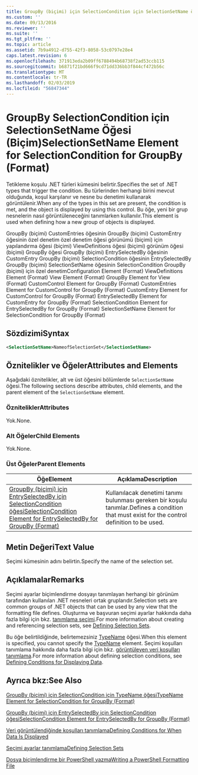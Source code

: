 ```yaml
---
title: GroupBy (biçimi) için SelectionCondition için SelectionSetName öğesi | Microsoft Docs
ms.custom: ''
ms.date: 09/13/2016
ms.reviewer: ''
ms.suite: ''
ms.tgt_pltfrm: ''
ms.topic: article
ms.assetid: 7b9a4912-d755-42f3-8058-53c0797e28e4
caps.latest.revision: 6
ms.openlocfilehash: 371913eda2b09ff6788494b68738f2ad53ccb115
ms.sourcegitcommit: b6871f21bd666f9cd71dd336bb3f844cf472b56c
ms.translationtype: MT
ms.contentlocale: tr-TR
ms.lasthandoff: 02/03/2019
ms.locfileid: "56847344"
---
```

# <a name="selectionsetname-element-for-selectioncondition-for-groupby-format"></a><span data-ttu-id="b844b-102">GroupBy SelectionCondition için SelectionSetName Öğesi (Biçim)</span><span class="sxs-lookup"><span data-stu-id="b844b-102">SelectionSetName Element for SelectionCondition for GroupBy (Format)</span></span>

<span data-ttu-id="b844b-103">Tetikleme koşulu .NET türleri kümesini belirtir.</span><span class="sxs-lookup"><span data-stu-id="b844b-103">Specifies the set of .NET types that trigger the condition.</span></span> <span data-ttu-id="b844b-104">Bu türlerinden herhangi birini mevcut olduğunda, koşul karşılanır ve nesne bu denetimi kullanarak görüntülenir.</span><span class="sxs-lookup"><span data-stu-id="b844b-104">When any of the types in this set are present, the condition is met, and the object is displayed by using this control.</span></span> <span data-ttu-id="b844b-105">Bu öğe, yeni bir grup nesnelerin nasıl görüntüleneceğini tanımlarken kullanılır.</span><span class="sxs-lookup"><span data-stu-id="b844b-105">This element is used when defining how a new group of objects is displayed.</span></span>

<span data-ttu-id="b844b-106">GroupBy (biçimi) CustomEntries öğesinin GroupBy (biçimi) CustomEntry öğesinin özel denetim özel denetim öğesi görünümü (biçimi) için yapılandırma öğesi (biçimi) ViewDefinitions öğesi (biçimi) görünüm öğesi (biçimi) GroupBy öğesi GroupBy (biçimi) EntrySelectedBy öğesinin CustomEntry GroupBy (biçimi) SelectionCondition öğesinin EntrySelectedBy GroupBy (biçimi) SelectionSetName öğesinin SelectionCondition GroupBy (biçimi) için özel denetim</span><span class="sxs-lookup"><span data-stu-id="b844b-106">Configuration Element (Format) ViewDefinitions Element (Format) View Element (Format) GroupBy Element for View (Format) CustomControl Element for GroupBy (Format) CustomEntries Element for CustomControl for GroupBy (Format) CustomEntry Element for CustomControl for GroupBy (Format) EntrySelectedBy Element for CustomEntry for GroupBy (Format) SelectionCondition Element for EntrySelectedBy for GroupBy (Format) SelectionSetName Element for SelectionCondition for GroupBy (Format)</span></span>

## <a name="syntax"></a><span data-ttu-id="b844b-107">Sözdizimi</span><span class="sxs-lookup"><span data-stu-id="b844b-107">Syntax</span></span>

```xml
<SelectionSetName>NameofSelectionSet</SelectionSetName>
```

## <a name="attributes-and-elements"></a><span data-ttu-id="b844b-108">Öznitelikler ve Öğeler</span><span class="sxs-lookup"><span data-stu-id="b844b-108">Attributes and Elements</span></span>

<span data-ttu-id="b844b-109">Aşağıdaki öznitelikler, alt ve üst öğesini bölümlerde `SelectionSetName` öğesi.</span><span class="sxs-lookup"><span data-stu-id="b844b-109">The following sections describe attributes, child elements, and the parent element of the `SelectionSetName` element.</span></span>

### <a name="attributes"></a><span data-ttu-id="b844b-110">Öznitelikler</span><span class="sxs-lookup"><span data-stu-id="b844b-110">Attributes</span></span>

<span data-ttu-id="b844b-111">Yok.</span><span class="sxs-lookup"><span data-stu-id="b844b-111">None.</span></span>

### <a name="child-elements"></a><span data-ttu-id="b844b-112">Alt Öğeler</span><span class="sxs-lookup"><span data-stu-id="b844b-112">Child Elements</span></span>

<span data-ttu-id="b844b-113">Yok.</span><span class="sxs-lookup"><span data-stu-id="b844b-113">None.</span></span>

### <a name="parent-elements"></a><span data-ttu-id="b844b-114">Üst Öğeler</span><span class="sxs-lookup"><span data-stu-id="b844b-114">Parent Elements</span></span>

|<span data-ttu-id="b844b-115">Öğe</span><span class="sxs-lookup"><span data-stu-id="b844b-115">Element</span></span>|<span data-ttu-id="b844b-116">Açıklama</span><span class="sxs-lookup"><span data-stu-id="b844b-116">Description</span></span>|
|-------------|-----------------|
|[<span data-ttu-id="b844b-117">GroupBy (biçimi) için EntrySelectedBy için SelectionCondition öğesi</span><span class="sxs-lookup"><span data-stu-id="b844b-117">SelectionCondition Element for EntrySelectedBy for GroupBy (Format)</span></span>](./selectioncondition-element-for-entryselectedby-for-groupby-format.md)|<span data-ttu-id="b844b-118">Kullanılacak denetimi tanımı bulunması gereken bir koşulu tanımlar.</span><span class="sxs-lookup"><span data-stu-id="b844b-118">Defines a condition that must exist for the control definition to be used.</span></span>|

## <a name="text-value"></a><span data-ttu-id="b844b-119">Metin Değeri</span><span class="sxs-lookup"><span data-stu-id="b844b-119">Text Value</span></span>

<span data-ttu-id="b844b-120">Seçimi kümesinin adını belirtin.</span><span class="sxs-lookup"><span data-stu-id="b844b-120">Specify the name of the selection set.</span></span>

## <a name="remarks"></a><span data-ttu-id="b844b-121">Açıklamalar</span><span class="sxs-lookup"><span data-stu-id="b844b-121">Remarks</span></span>

<span data-ttu-id="b844b-122">Seçimi ayarlar biçimlendirme dosyayı tanımlayan herhangi bir görünüm tarafından kullanılan .NET nesneleri ortak gruplarıdır.</span><span class="sxs-lookup"><span data-stu-id="b844b-122">Selection sets are common groups of .NET objects that can be used by any view that the formatting file defines.</span></span> <span data-ttu-id="b844b-123">Oluşturma ve başvuran seçimi ayarlar hakkında daha fazla bilgi için bkz. [tanımlama seçimi](./defining-selection-sets.md).</span><span class="sxs-lookup"><span data-stu-id="b844b-123">For more information about creating and referencing selection sets, see [Defining Selection Sets](./defining-selection-sets.md).</span></span>

<span data-ttu-id="b844b-124">Bu öğe belirtildiğinde, belirtemezsiniz [TypeName](./typename-element-for-selectioncondition-for-groupby-format.md) öğesi.</span><span class="sxs-lookup"><span data-stu-id="b844b-124">When this element is specified, you cannot specify the [TypeName](./typename-element-for-selectioncondition-for-groupby-format.md) element.</span></span> <span data-ttu-id="b844b-125">Seçimi koşulları tanımlama hakkında daha fazla bilgi için bkz. [görüntüleyen veri koşulları tanımlama](./defining-conditions-for-displaying-data.md).</span><span class="sxs-lookup"><span data-stu-id="b844b-125">For more information about defining selection conditions, see [Defining Conditions for Displaying Data](./defining-conditions-for-displaying-data.md).</span></span>

## <a name="see-also"></a><span data-ttu-id="b844b-126">Ayrıca bkz:</span><span class="sxs-lookup"><span data-stu-id="b844b-126">See Also</span></span>

[<span data-ttu-id="b844b-127">GroupBy (biçimi) için SelectionCondition için TypeName öğesi</span><span class="sxs-lookup"><span data-stu-id="b844b-127">TypeName Element for SelectionCondition for GroupBy (Format)</span></span>](./typename-element-for-selectioncondition-for-groupby-format.md)

[<span data-ttu-id="b844b-128">GroupBy (biçimi) için EntrySelectedBy için SelectionCondition öğesi</span><span class="sxs-lookup"><span data-stu-id="b844b-128">SelectionCondition Element for EntrySelectedBy for GroupBy (Format)</span></span>](./selectioncondition-element-for-entryselectedby-for-groupby-format.md)

[<span data-ttu-id="b844b-129">Veri görüntülendiğinde koşulları tanımlama</span><span class="sxs-lookup"><span data-stu-id="b844b-129">Defining Conditions for When Data Is Displayed</span></span>](./defining-conditions-for-displaying-data.md)

[<span data-ttu-id="b844b-130">Seçimi ayarlar tanımlama</span><span class="sxs-lookup"><span data-stu-id="b844b-130">Defining Selection Sets</span></span>](./defining-selection-sets.md)

[<span data-ttu-id="b844b-131">Dosya biçimlendirme bir PowerShell yazma</span><span class="sxs-lookup"><span data-stu-id="b844b-131">Writing a PowerShell Formatting File</span></span>](./writing-a-powershell-formatting-file.md)
